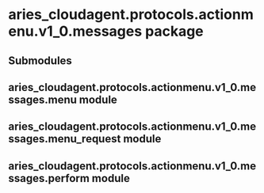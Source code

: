 # aries_cloudagent.protocols.actionmenu.v1_0.messages package

## Submodules

## aries_cloudagent.protocols.actionmenu.v1_0.messages.menu module

## aries_cloudagent.protocols.actionmenu.v1_0.messages.menu_request module

## aries_cloudagent.protocols.actionmenu.v1_0.messages.perform module
